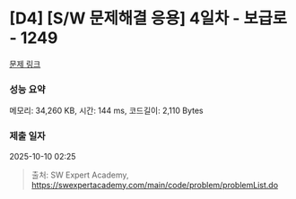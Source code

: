 # [D4] [S/W 문제해결 응용] 4일차 - 보급로 - 1249 

[문제 링크](https://swexpertacademy.com/main/code/problem/problemDetail.do?contestProbId=AV15QRX6APsCFAYD) 

### 성능 요약

메모리: 34,260 KB, 시간: 144 ms, 코드길이: 2,110 Bytes

### 제출 일자

2025-10-10 02:25



> 출처: SW Expert Academy, https://swexpertacademy.com/main/code/problem/problemList.do